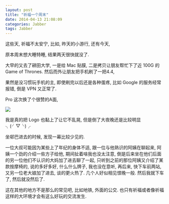 ```yaml
---
layout: post
title: "祈福一个周末"
date: 2014-04-13 21:08:09
categories: Jabber
tags: Jabber
---
```

<!--more-->

这些天, 祈福不太安宁, 比如, 昨天的小游行, 还有今天,

原本周末想大睡特睡, 结果两天很快就没了.

大早的又去了耕田大学, 一是给 Mac 贴膜, 二是拷贝让朋友帮忙下了近 100G 的 Game of Thrones. 然后而外让朋友把手机刷了一把4.4,

果然是没习惯玩手机的主, 即使刷完以后还是各种蛋疼, 比如 Google 的服务经常报错, 倒是 VPN 又正常了.

Pro 这次换了个很赞的A面,

![](http://ww4.sinaimg.cn/mw690/62fdd4d5gw1efec2uerfvj20hs0hsdia.jpg)

我是真的把 Logo 也黏上了让它不乱晃, 但是倒了大夜晚还是比较明显 ╮(╯▽╰)╭

坐邨巴进去的时候, 发现一幕比较少见的.

一位大叔可能因为某些上了年纪的身体不适, 跟一位与他熟识的阿姨在聊起来, 阿姨一个劲的介绍一些方子给他, 期间扯着啥我也没太注意, 倒是后来坐在他们后面的另一位他们不认识的大妈加了进去聊了一起, 只听到之前的那位阿姨又介绍了某款按摩椅的, 说的多好多好, 什么什么牌子, 我也没在意听, 再后来, 快下车前两站, 又另一位老大娘加了进去, 谈的更火热了. 几个人好似相见恨晚一般. 然后我就下车了, 然后就没然后了.

这在其他的地方不是那么的常见吧, 比如地铁, 外面的公交. 也只有祈福或者像祈福这样的大环境才会有这么好玩的交流发生.